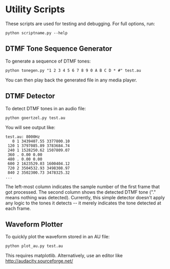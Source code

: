 Utility Scripts
===============

These scripts are used for testing and debugging.  For full options, run:

    python scriptname.py --help

DTMF Tone Sequence Generator
----------------------------

To generate a sequence of DTMF tones:

    python tonegen.py "1 2 3 4 5 6 7 8 9 0 A B C D * #" test.au

You can then play back the generated file in any media player.

DTMF Detector
-------------

To detect DTMF tones in an audio file:

    python goertzel.py test.au

You will see output like:

    test.au: 8000Hz
       0 1 3439407.55 3377800.10
     120 1 3797085.89 3783684.74
     240 1 1528250.62 1507809.07
     360 . 0.00 0.00
     480 . 0.00 0.00
     600 2 1623529.03 1600404.12
     720 2 3504532.93 3498308.97
     840 2 3502300.73 3478325.32
    ...

The left-most column indicates the sample number of the first frame that got processed.
The second column shows the detected DTMF tone ("." means nothing was detected).
Currently, this simple detector doesn't apply any logic to the tones it detects -- it merely indicates
the tone detected at each frame.

Waveform Plotter
----------------

To quickly plot the waveform stored in an AU file:

    python plot_au.py test.au

This requires matplotlib.  Alternatively, use an editor like http://audacity.sourceforge.net/